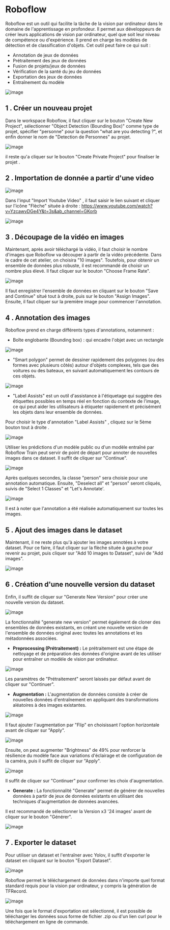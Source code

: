 # Roboflow

Roboflow est un outil qui facilite la tâche de la vision par ordinateur dans le domaine de l'apprentissage en profondeur. Il permet aux développeurs de créer leurs applications de vision par ordinateur, quel que soit leur niveau de compétence ou d'expérience. Il prend en charge les modèles de détection et de classification d'objets. Cet outil peut faire ce qui suit :

* Annotation de jeux de données
* Prétraitement des jeux de données
* Fusion de projets/jeux de données
* Vérification de la santé du jeu de données
* Exportation des jeux de données
* Entraînement du modèle

![image](https://user-images.githubusercontent.com/123757632/234112416-bace7afb-e916-43ef-a315-572ae010a73e.png)

## 1 . Créer un nouveau projet
Dans le workspace Roboflow, il faut cliquer sur le bouton "Create New Project", sélectionner "Object Detection (Bounding Box)" comme type de projet, spécifier "personne" pour la question "what are you detecting ?", et enfin donner le nom de "Detection de Personnes" au projet.

![image](https://user-images.githubusercontent.com/123757632/234117152-06bacdda-b10c-45b4-8cdf-a27c945ca0ea.png)

il reste qu'a cliquer sur le bouton "Create Private Project" pour finaliser le projet .

## 2 . Importation de donnée a partir d'une video

![image](https://user-images.githubusercontent.com/123757632/234117576-fdd2d79d-6bad-48e7-bcfe-b12e9e2f9045.png)

 Dans l'input "Import Youtube Video" , il faut saisir le lien suivant et cliquer sur l'icône "Flèche" située à droite : https://www.youtube.com/watch?v=YzcawvDGe4Y&t=3s&ab_channel=GKorb 

![image](https://user-images.githubusercontent.com/123757632/234118171-613f5aba-2da3-4831-8cb0-d46619ca9039.png)

 
## 3 . Découpage de la vidéo en images 

Maintenant, après avoir téléchargé la vidéo, il faut choisir le nombre d'images que Roboflow va découper à partir de la vidéo précédente. Dans le cadre de cet atelier, on choisira "10 images". Toutefois, pour obtenir un ensemble de données plus robuste, il est recommandé de choisir un nombre plus élevé. Il faut cliquer sur le bouton "Choose Frame Rate".

![image](https://user-images.githubusercontent.com/123757632/234118442-47f0e116-da28-4e5b-925e-7050133020eb.png)

Il faut enregistrer l'ensemble de données en cliquant sur le bouton "Save and Continue" situé tout à droite, puis sur le bouton "Assign Images". 
Ensuite, il faut cliquer sur la première image pour commencer l'annotation.

## 4 . Annotation des images

Roboflow prend en charge différents types d'annotations, notamment :

* Boîte englobante (Bounding box) : qui encadre l'objet avec un rectangle

![image](https://user-images.githubusercontent.com/123757632/234118928-68a17e05-d447-4e6a-b08b-662220fa1174.png)

* "Smart polygon" permet de dessiner rapidement des polygones (ou des formes avec plusieurs côtés) autour d'objets complexes, tels que des voitures ou des bateaux, en suivant automatiquement les contours de ces objets.

![image](https://user-images.githubusercontent.com/123757632/234130279-d2cfada1-0715-48b3-8c3a-fb2eaa004251.png)

* "Label Assists" est un outil d'assistance à l'étiquetage qui suggère des étiquettes possibles en temps réel en fonction du contexte de l'image, ce qui peut aider les utilisateurs à étiqueter rapidement et précisément les objets dans leur ensemble de données.

Pour choisir le type d'annotation "Label Assists" , cliquez sur le 5ème bouton tout à droite .

![image](https://user-images.githubusercontent.com/123757632/234130382-49faba94-0d50-4751-b640-91d33779f25f.png)

Utiliser les prédictions d'un modèle public ou d'un modèle entraîné par Roboflow Train peut servir de point de départ pour annoter de nouvelles images dans ce dataset. Il suffit de cliquer sur "Continue".

![image](https://user-images.githubusercontent.com/123757632/234130504-795f146e-eac0-472d-9d5a-51b4e70c4dda.png)

Après quelques secondes, la classe "person" sera choisie pour une annotation automatique. Ensuite, "Deselect all" et "person" seront cliqués, suivis de "Select 1 Classes" et "Let's Annotate'.

![image](https://user-images.githubusercontent.com/123757632/234130751-0295b858-3cad-481b-81ff-65d3c7c400f4.png)

Il est à noter que l'annotation a été réalisée automatiquement sur toutes les images.

## 5 . Ajout des images dans le dataset

Maintenant, il ne reste plus qu'à ajouter les images annotées à votre dataset. Pour ce faire, il faut cliquer sur la flèche située à gauche pour revenir au projet, puis cliquer sur "Add 10 images to Dataset", suivi de "Add images".

![image](https://user-images.githubusercontent.com/123757632/234130941-9a69aa98-3dc8-415d-bd66-24b6b89aff29.png)


## 6 . Création d'une nouvelle version du dataset

Enfin, il suffit de cliquer sur "Generate New Version" pour créer une nouvelle version du dataset.

![image](https://user-images.githubusercontent.com/123757632/234131157-b6b2cdd3-f0fa-44aa-bcb8-3bd2f37a217f.png)

La fonctionnalité "generate new version" permet également de cloner des ensembles de données existants, en créant une nouvelle version de l'ensemble de données original avec toutes les annotations et les métadonnées associées.

* **Preprocessing (Prétraitement) :** Le prétraitement est une étape de nettoyage et de préparation des données d'origine avant de les utiliser pour entraîner un modèle de vision par ordinateur.

![image](https://user-images.githubusercontent.com/123757632/234131213-63a2edf5-a0bb-4db7-8c15-7dc49d67ad34.png)

Les paramètres de "Prétraitement" seront laissés par défaut avant de cliquer sur "Continuer".

* **Augmentation :** L'augmentation de données consiste à créer de nouvelles données d'entraînement en appliquant des transformations aléatoires à des images existantes.

![image](https://user-images.githubusercontent.com/123757632/234131387-45401fec-1d2a-4bfb-be4f-e9b876df3ea8.png)

Il faut ajouter l'augmentation par "Flip" en choisissant l'option horizontale avant de cliquer sur "Apply".

![image](https://user-images.githubusercontent.com/123757632/234132579-66b9276e-0ac4-4aa7-af97-7dc60f229bbc.png)

Ensuite, on peut augmenter "Brightness" de 49% pour renforcer la résilience du modèle face aux variations d'éclairage et de configuration de la caméra, puis il suffit de cliquer sur "Apply".

![image](https://user-images.githubusercontent.com/123757632/234132742-eedaef85-fc25-421b-8854-123ef5700fb0.png)

Il suffit de cliquer sur "Continuer" pour confirmer les choix d'augmentation.

* **Generate :** La fonctionnalité "Generate" permet de générer de nouvelles données à partir de jeux de données existants en utilisant des techniques d'augmentation de données avancées. 

 Il est recommandé de sélectionner la Version x3 '24 images' avant de cliquer sur le bouton "Générer".

![image](https://user-images.githubusercontent.com/123757632/234133234-6140d64d-812e-4002-a52d-566b9ff51e81.png)

## 7 . Exporter le dataset

Pour utiliser un dataset et l'entraîner avec Yolov, il suffit d'exporter le dataset en cliquant sur le bouton "Export Dataset".

![image](https://user-images.githubusercontent.com/123757632/234133800-aa70de84-74e1-44e8-8791-01e4547bf064.png)

Roboflow permet le téléchargement de données dans n'importe quel format standard requis pour la vision par ordinateur, y compris la génération de TFRecord.

![image](https://user-images.githubusercontent.com/123757632/234134042-55a3ff96-af62-440d-96d7-e749e12894f1.png)

Une fois que le format d'exportation est sélectionné, il est possible de télécharger les données sous forme de fichier .zip ou d'un lien curl pour le téléchargement en ligne de commande.
